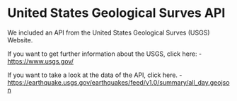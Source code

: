 # United States Geological Surves API
We included an API from the United States Geological Surves (USGS) Website.

If you want to get further information about the USGS, click here:
        -https://www.usgs.gov/

If you want to take a look at the data of the API, click here.
        - https://earthquake.usgs.gov/earthquakes/feed/v1.0/summary/all_day.geojson
